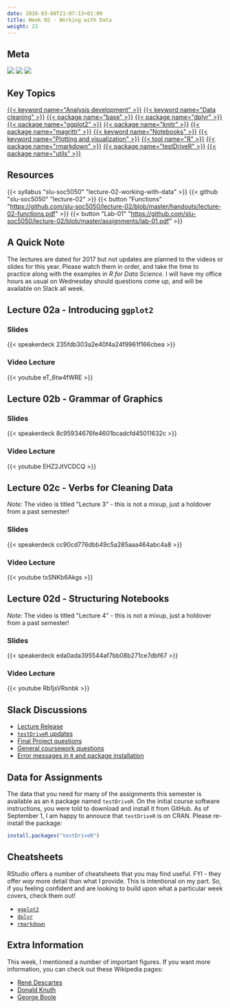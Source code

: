 ```yaml
---
date: 2016-03-08T21:07:13+01:00
title: Week 02 - Working with Data
weight: 21
---
```


## Meta
![](https://img.shields.io/badge/semester-fall%202018-orange.svg) ![](https://img.shields.io/badge/release-lecture-orange.svg) [![](https://img.shields.io/badge/last%20update-2018--09--05-brightgreen.svg)](https://github.com/slu-soc5050/lecture-02/blob/master/NEWS_SITE.md)

## Key Topics
[{{< keyword name="Analysis development" >}}](/topic-index/#a-d)
[{{< keyword name="Data cleaning" >}}](/topic-index/#a-d)
[{{< package name="base" >}}](/topic-index/#a-d)
[{{< package name="dplyr" >}}](/topic-index/#a-d)
[{{< package name="ggplot2" >}}](/topic-index/#e-h)
[{{< package name="knitr" >}}](/topic-index/#i-l)
[{{< package name="magrittr" >}}](/topic-index/#m-p)
[{{< keyword name="Notebooks" >}}](/topic-index/#m-p)
[{{< keyword name="Plotting and visualization" >}}](/topic-index/#m-p)
[{{< tool name="R" >}}](/topic-index/#q-t)
[{{< package name="rmarkdown" >}}](/topic-index/#q-t)
[{{< package name="testDriveR" >}}](/topic-index/#q-t)
[{{< package name="utils" >}}](/topic-index/#u-z)

## Resources

{{< syllabus "slu-soc5050" "lecture-02-working-with-data" >}}
{{< github "slu-soc5050" "lecture-02" >}}
{{< button "Functions" "https://github.com/slu-soc5050/lecture-02/blob/master/handouts/lecture-02-functions.pdf" >}}
{{< button "Lab-01" "https://github.com/slu-soc5050/lecture-02/blob/master/assignments/lab-01.pdf" >}}

## A Quick Note
The lectures are dated for 2017 but not updates are planned to the videos or slides for this year. Please watch them in order, and take the time to practice along with the examples in *R for Data Science*. I will have my office hours as usual on Wednesday should questions come up, and will be available on Slack all week.

## Lecture 02a - Introducing `ggplot2`
### Slides
{{< speakerdeck 235fdb303a2e40f4a24f9961f166cbea >}}

### Video Lecture
{{< youtube eT_6tw4fWRE >}}

## Lecture 02b - Grammar of Graphics
### Slides
{{< speakerdeck 8c95934676fe4601bcadcfd45011632c >}}

### Video Lecture
{{< youtube EHZ2JtVCDCQ >}}

## Lecture 02c - Verbs for Cleaning Data
*Note:* The video is titled "Lecture 3" - this is not a mixup, just a holdover from a past semester!

### Slides
{{< speakerdeck cc90cd776dbb49c5a285aaa464abc4a8 >}}

### Video Lecture
{{< youtube txSNKb6Akgs >}}

## Lecture 02d - Structuring Notebooks
*Note:* The video is titled "Lecture 4" - this is not a mixup, just a holdover from a past semester!

### Slides
{{< speakerdeck eda0ada395544af7bb08b271ce7dbf67 >}}

### Video Lecture
{{< youtube Rb1jsVRsnbk >}}

## Slack Discussions <i class="fab fa-slack"></i>

* <a href="https://slu-soc5050.slack.com/archives/C2BRR3RU4/p1536008390000100" target="_blank">Lecture Release</a>
* <a href="https://slu-soc5050.slack.com/archives/C2BRR3RU4/p1536003390000100" target="_blank">`testDriveR` updates</a>
* <a href="https://slu-soc5050.slack.com/archives/C6U4BB8RJ/p1536164338000100" target="_blank">Final Project questions</a>
* <a href="https://slu-soc5050.slack.com/archives/C6U4BB8RJ/p1536191174000100" target="_blank">General coursework questions</a>
* <a href="https://slu-soc5050.slack.com/archives/C6U6HJ421/p1536191749000100" target="_blank">Error messages in `R` and package installation</a>

## Data for Assignments
The data that you need for many of the assignments this semester is available as an `R` package named `testDriveR`. On the initial course software instructions, you were told to download and install it from GitHub. As of September 1, I am happy to annouce that `testDriveR` is on CRAN. Please re-install the package:

```r
install.packages("testDriveR")
```

## Cheatsheets
RStudio offers a number of cheatsheets that you may find useful. FYI - they offer *way* more detail than what I provide. This is intentional on my part. So, if you feeling confident and are looking to build upon what a particular week covers, check them out!

* [`ggplot2`](https://github.com/rstudio/cheatsheets/raw/master/source/pdfs/ggplot2-cheatsheet-2.1.pdf)
* [`dplyr`](https://github.com/rstudio/cheatsheets/raw/master/source/pdfs/data-transformation-cheatsheet.pdf)
* [`rmarkdown`](https://github.com/rstudio/cheatsheets/raw/master/source/pdfs/rmarkdown-cheatsheet-2.0.pdf)

## Extra Information
This week, I mentioned a number of important figures. If you want more information, you can check out these Wikipedia pages:

* [René Descartes](https://en.wikipedia.org/wiki/René_Descartes)
* [Donald Knuth](https://en.wikipedia.org/wiki/Donald_Knuth)
* [George Boole](https://en.wikipedia.org/wiki/George_Boole)
